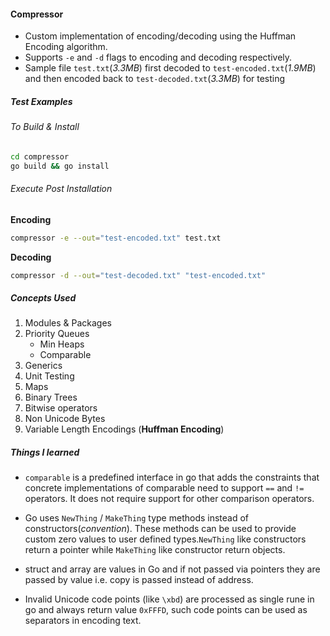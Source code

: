 #### Compressor

- Custom implementation of encoding/decoding using the Huffman Encoding algorithm.
- Supports `-e` and `-d` flags to encoding and decoding respectively.
- Sample file `test.txt`(_3.3MB_) first decoded to `test-encoded.txt`(_1.9MB_) and then encoded back to `test-decoded.txt`(_3.3MB_) for testing

##### Test Examples

###### To Build & Install

```bash
cd compressor
go build && go install
```

###### Execute Post Installation

**Encoding**

```bash
compressor -e --out="test-encoded.txt" test.txt
```

**Decoding**

```bash
compressor -d --out="test-decoded.txt" "test-encoded.txt"
```

##### Concepts Used

1. Modules & Packages
2. Priority Queues
   - Min Heaps
   - Comparable
3. Generics
4. Unit Testing
5. Maps
6. Binary Trees
7. Bitwise operators
8. Non Unicode Bytes
9. Variable Length Encodings (**Huffman Encoding**)

##### Things I learned

- `comparable` is a predefined interface in go that adds the constraints that concrete implementations of comparable need to support `==` and `!=` operators. It does not require support for other comparison operators.

- Go uses `NewThing` / `MakeThing` type methods instead of constructors(_convention_). These methods can be used to provide custom zero values to user defined types.`NewThing` like constructors return a pointer while `MakeThing` like constructor return objects.

- struct and array are values in Go and if not passed via pointers they are passed by value i.e. copy is passed instead of address.

- Invalid Unicode code points (like `\xbd`) are processed as single rune in go and always return value `0xFFFD`, such code points can be used as separators in encoding text.
